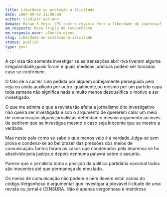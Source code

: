 ```yaml
---
title: Liberdade ou proteção à ilicitude
date: 2007-09-02 21:00:00
author: vladimir.mariano
debate: Renan X Veja: CPI contra revista fere a liberdade de imprensa?
em_resposta: Dose tripla de revanchismo
em_resposta_user: alberto.dines
slug: liberdade-ou-protecao-a-ilicitude
status: publish 
type: post
---
```


A cpi visa tão somente investigar se as transações abril-tva tiveram alguma irregularidade,quais foram e quais medidas juridicas podem ser tomadas caso se confirmem.  

O fato de a cpi ter sido pedida por alguem sobejamente perseguido pela veja ou ainda auxiliado por outro igualmente,ou mesmo por um partido capa toda semana não significa nada e muito menos desqualifica o motivo a ser investigado.  

O que me admira é que a revista tão afeita a jornalismo dito investigativo não queira ser investigada e sob o arqumento de quererem calar um meio de comunicação alguns jornalistas defendam o mesmo argumento ao invés de pedirem que se investigue mesmo e caso seja inocente que se mostre a verdade.  

Mas neste país como se sabe o que menos vale é a verdade.Julga-se sem prova e condena-se ao bel prazer das pressões dos meios de comunicação.Tantos foram os casos que condenados pela imprensa se foi absolvido pela justiça e depois nenhuma palavra sobre o assunto.  

Parece que o jornalista toma a posição da política partidária nacional todos são inocentes até que permaneça do meu lado.  

Os meios de comunicação não podem e nem devem estar acima do código.Vergonhoso é argumentar que investigar a provável ilicitude de uma revista ou jornal é CENSURA. Não é apenas vergonhoso é mentiroso
